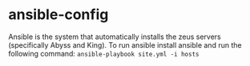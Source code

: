 ansible-config
==============

Ansible is the system that automatically installs the zeus servers (specifically Abyss and King).
To run ansible install ansible and run the following command: `ansible-playbook site.yml -i hosts`
